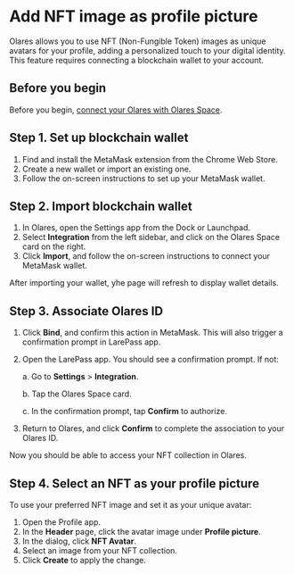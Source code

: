 # Add NFT image as profile picture
Olares allows you to use NFT (Non-Fungible Token) images as unique avatars for your profile, adding a personalized touch to your digital identity. This feature requires connecting a blockchain wallet to your account.

## Before you begin
Before you begin, [connect your Olares with Olares Space](./integrations).

## Step 1. Set up blockchain wallet
1. Find and install the MetaMask extension from the Chrome Web Store.
2. Create a new wallet or import an existing one.
3. Follow the on-screen instructions to set up your MetaMask wallet.

## Step 2. Import blockchain wallet
1. In Olares, open the Settings app from the Dock or Launchpad.
2. Select **Integration** from the left sidebar, and click on the Olares Space card on the right.
3. Click **Import**, and follow the on-screen instructions to connect your MetaMask wallet.

After importing your wallet, yhe page will refresh to display wallet details.

## Step 3. Associate Olares ID

1. Click **Bind**, and confirm this action in MetaMask. 
    This will also trigger a confirmation prompt in LarePass app.
2. Open the LarePass app. You should see a confirmation prompt. If not:

    a. Go to **Settings** > **Integration**.

    b. Tap the Olares Space card. 

    c. In the confirmation prompt, tap **Confirm** to authorize.
3. Return to Olares, and click **Confirm** to complete the association to your Olares ID.

Now you should be able to access your NFT collection in Olares.

## Step 4. Select an NFT as your profile picture
To use your preferred NFT image and set it as your unique avatar:
1. Open the Profile app.
2. In the **Header** page, click the avatar image under **Profile picture**.
3. In the dialog, click **NFT Avatar**.
4. Select an image from your NFT collection.
5. Click **Create** to apply the change.